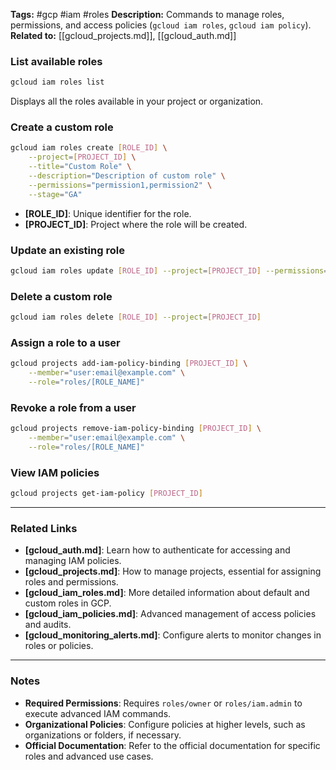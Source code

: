 
**Tags:** #gcp #iam #roles
**Description:** Commands to manage roles, permissions, and access policies (`gcloud iam roles`, `gcloud iam policy`).
**Related to:** [[gcloud_projects.md]], [[gcloud_auth.md]]

### **List available roles**

```bash
gcloud iam roles list
```

Displays all the roles available in your project or organization.

### **Create a custom role**

```bash
gcloud iam roles create [ROLE_ID] \
    --project=[PROJECT_ID] \
    --title="Custom Role" \
    --description="Description of custom role" \
    --permissions="permission1,permission2" \
    --stage="GA"
```

- **[ROLE_ID]**: Unique identifier for the role.
- **[PROJECT_ID]**: Project where the role will be created.

### **Update an existing role**

```bash
gcloud iam roles update [ROLE_ID] --project=[PROJECT_ID] --permissions="permission1,permission3"
```

### **Delete a custom role**

```bash
gcloud iam roles delete [ROLE_ID] --project=[PROJECT_ID]
```

### **Assign a role to a user**

```bash
gcloud projects add-iam-policy-binding [PROJECT_ID] \
    --member="user:email@example.com" \
    --role="roles/[ROLE_NAME]"
```

### **Revoke a role from a user**

```bash
gcloud projects remove-iam-policy-binding [PROJECT_ID] \
    --member="user:email@example.com" \
    --role="roles/[ROLE_NAME]"
```

### **View IAM policies**

```bash
gcloud projects get-iam-policy [PROJECT_ID]
```

---

### **Related Links**

- **[gcloud_auth.md]**: Learn how to authenticate for accessing and managing IAM policies.
- **[gcloud_projects.md]**: How to manage projects, essential for assigning roles and permissions.
- **[gcloud_iam_roles.md]**: More detailed information about default and custom roles in GCP.
- **[gcloud_iam_policies.md]**: Advanced management of access policies and audits.
- **[gcloud_monitoring_alerts.md]**: Configure alerts to monitor changes in roles or policies.

---

### **Notes**

- **Required Permissions**: Requires `roles/owner` or `roles/iam.admin` to execute advanced IAM commands.
- **Organizational Policies**: Configure policies at higher levels, such as organizations or folders, if necessary.
- **Official Documentation**: Refer to the official documentation for specific roles and advanced use cases.
